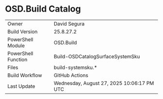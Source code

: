 ﻿# OSD.Build Catalog

| | |
|-|-|
| Owner | David Segura |
| Build Version | 25.8.27.2 |
| PowerShell Module | OSD.Build |
| PowerShell Function | Build-OSDCatalogSurfaceSystemSku |
| Files | build-systemsku.* |
| Build Workflow | GitHub Actions |
| Last Update | Wednesday, August 27, 2025 10:06:17 PM UTC |
